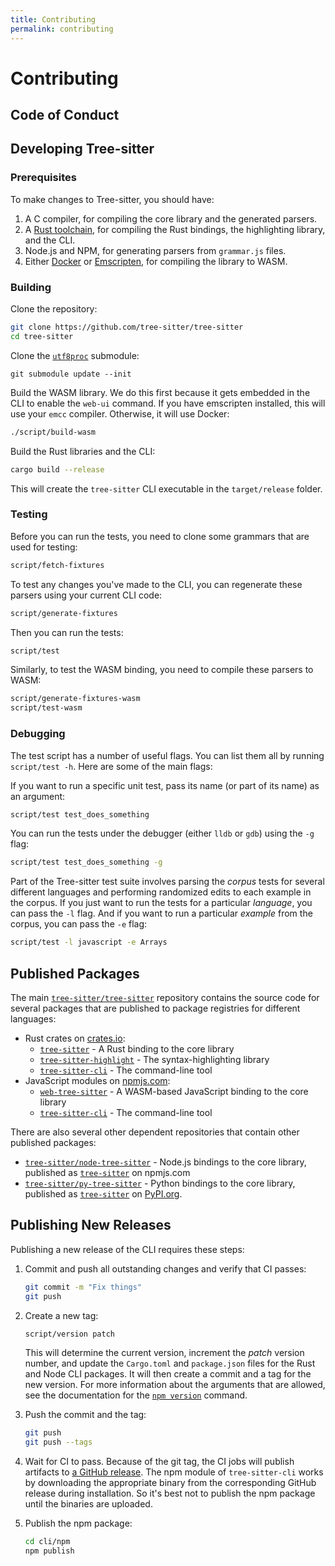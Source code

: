 ```yaml
---
title: Contributing
permalink: contributing
---
```


# Contributing

## Code of Conduct

## Developing Tree-sitter

### Prerequisites

To make changes to Tree-sitter, you should have:

1. A C compiler, for compiling the core library and the generated parsers.
2. A [Rust toolchain](https://rustup.rs/), for compiling the Rust bindings, the highlighting library, and the CLI.
3. Node.js and NPM, for generating parsers from `grammar.js` files.
4. Either [Docker](https://www.docker.com/) or [Emscripten](https://emscripten.org/), for compiling the library to WASM.

### Building

Clone the repository:

```sh
git clone https://github.com/tree-sitter/tree-sitter
cd tree-sitter
```

Clone the [`utf8proc`](https://juliastrings.github.io/utf8proc/) submodule:

```
git submodule update --init
```

Build the WASM library. We do this first because it gets embedded in the CLI to enable the `web-ui` command. If you have emscripten installed, this will use your `emcc` compiler. Otherwise, it will use Docker:

```sh
./script/build-wasm
```

Build the Rust libraries and the CLI:

```sh
cargo build --release
```

This will create the `tree-sitter` CLI executable in the `target/release` folder.

### Testing

Before you can run the tests, you need to clone some grammars that are used for testing:

```sh
script/fetch-fixtures
```

To test any changes you've made to the CLI, you can regenerate these parsers using your current CLI code:

```sh
script/generate-fixtures
```

Then you can run the tests:

```sh
script/test
```

Similarly, to test the WASM binding, you need to compile these parsers to WASM:

```sh
script/generate-fixtures-wasm
script/test-wasm
```

### Debugging

The test script has a number of useful flags. You can list them all by running `script/test -h`. Here are some of the main flags:

If you want to run a specific unit test, pass its name (or part of its name) as an argument:

```sh
script/test test_does_something
```

You can run the tests under the debugger (either `lldb` or `gdb`) using the `-g` flag:

```sh
script/test test_does_something -g
```

Part of the Tree-sitter test suite involves parsing the *corpus* tests for several different languages and performing randomized edits to each example in the corpus. If you just want to run the tests for a particular *language*, you can pass the `-l` flag. And if you want to run a particular *example* from the corpus, you can pass the `-e` flag:

```sh
script/test -l javascript -e Arrays
```

## Published Packages

The main [`tree-sitter/tree-sitter`](https://github.com/tree-sitter/tree-sitter) repository contains the source code for several packages that are published to package registries for different languages:

* Rust crates on [crates.io](https://crates.io):
  * [`tree-sitter`](https://crates.io/crates/tree-sitter) - A Rust binding to the core library
  * [`tree-sitter-highlight`](https://crates.io/crates/tree-sitter-highlight) - The syntax-highlighting library
  * [`tree-sitter-cli`](https://crates.io/crates/tree-sitter-cli) - The command-line tool
* JavaScript modules on [npmjs.com](https://npmjs.com):
  * [`web-tree-sitter`](https://www.npmjs.com/package/web-tree-sitter) - A WASM-based JavaScript binding to the core library
  * [`tree-sitter-cli`](https://www.npmjs.com/package/tree-sitter-cli) - The command-line tool

There are also several other dependent repositories that contain other published packages:

* [`tree-sitter/node-tree-sitter`](https://github.com/tree-sitter/py-tree-sitter) - Node.js bindings to the core library, published as [`tree-sitter`](https://www.npmjs.com/package/tree-sitter) on npmjs.com
* [`tree-sitter/py-tree-sitter`](https://github.com/tree-sitter/py-tree-sitter) - Python bindings to the core library, published as [`tree-sitter`](https://pypi.org/project/tree-sitter) on [PyPI.org](https://pypi.org).

## Publishing New Releases

Publishing a new release of the CLI requires these steps:

1. Commit and push all outstanding changes and verify that CI passes:

    ```sh
    git commit -m "Fix things"
    git push
    ```

2. Create a new tag:

    ```sh
    script/version patch
    ```

    This will determine the current version, increment the *patch* version number, and update the `Cargo.toml` and `package.json` files for the Rust and Node CLI packages. It will then create a commit and a tag for the new version. For more information about the arguments that are allowed, see the documentation for the [`npm version`](https://docs.npmjs.com/cli/version) command.

3. Push the commit and the tag:

    ```sh
    git push
    git push --tags
    ```

4. Wait for CI to pass. Because of the git tag, the CI jobs will publish artifacts to [a GitHub release](https://github.com/tree-sitter/tree-sitter/releases). The npm module of `tree-sitter-cli` works by downloading the appropriate binary from the corresponding GitHub release during installation. So it's best not to publish the npm package until the binaries are uploaded.

5. Publish the npm package:

    ```sh
    cd cli/npm
    npm publish
    ```
